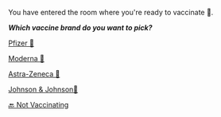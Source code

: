 You have entered the room where you're ready to vaccinate 💉.

 ***Which vaccine brand do you want to pick?***

[Pfizer 💉](../WIP.md)

[Moderna 💉](../WIP.md)

[Astra-Zeneca 💉](../WIP.md)

[Johnson & Johnson💉](../WIP.md)

[🔙 Not Vaccinating](../WIP.md)
